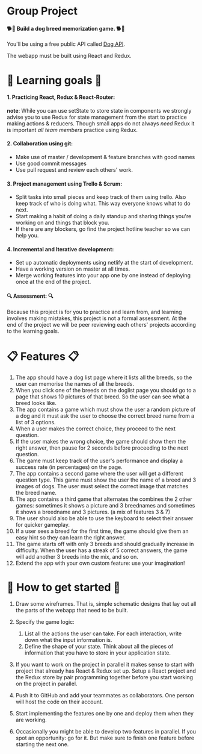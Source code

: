 # Group Project

#### 🐕🐩 Build a dog breed memorization game. 🐕🐩

You'll be using a free public API called [Dog API](https://dog.ceo/dog-api/documentation/).

The webapp must be built using React and Redux. 

# 🎯 Learning goals 🎯 

#### 1. Practicing React, Redux & React-Router:

**note**: While you can use setState to store state in components we strongly advise you to use Redux for state management from the start to practice making actions & reducers. Though small apps do not always *need* Redux it is important *all team members* practice using Redux.

#### 2. Collaboration using git:

- Make use of master / development & feature branches with good names
- Use good commit messages
- Use pull request and review each others' work.

 
#### 3. Project management using Trello & Scrum:

- Split tasks into small pieces and keep track of them using trello. Also keep track of who is doing what. This way everyone knows what to do next.
- Start making a habit of doing a daily standup and sharing things you're working on and things that block you.
- If there are any blockers, go find the project hotline teacher so we can help you.

#### 4. Incremental and Iterative development:

- Set up automatic deployments using netlify at the start of development. 
- Have a working version on master at all times.
- Merge working features into your app one by one instead of deploying once at the end of the project.


#### 🔍 Assessment: 🔍

Because this project is for you to practice and learn from, and learning involves making mistakes, this project is not a formal assessment. At the end of the project we will be peer reviewing each others' projects according to the learning goals. 


# 📋 Features 📋

1. The app should have a dog list page where it lists all the breeds, so the user can memorise the names of all the breeds.
2. When you click one of the breeds on the doglist page you should go to a page that shows 10 pictures of that breed. So the user can see what a breed looks like.
3. The app contains a game which must show the user a random picture of a dog and it must ask the user to choose the correct breed name from a list of 3 options. 
4. When a user makes the correct choice, they proceed to the next question.
5. If the user makes the wrong choice, the game should show them the right answer, then pause for 2 seconds before proceeding to the next question.
6. The game must keep track of the user's performance and display a success rate (in percentages) on the page.
7. The app contains a second game where the user will get a different question type. This game must show the user the name of a breed and 3 images of dogs. The user must select the correct image that matches the breed name.
8. The app contains a third game that alternates the combines the 2 other games: sometimes it shows a picture and 3 breednames and sometimes it shows a breedname and 3 pictures. (a mix of features 3 & 7)
9. The user should also be able to use the keyboard to select their answer for quicker gameplay.
10. If a user sees a breed for the first time, the game should give them an easy hint so they can learn the right answer.
11. The game starts off with only 3 breeds and should gradually increase in difficulty. When the user has a streak of 5 correct answers, the game will add another 3 breeds into the mix, and so on.
12. Extend the app with your own custom feature: use your imagination!


# 🏁 How to get started 🏁

1. Draw some wireframes. That is, simple schematic designs that lay out all the parts of the webapp that need to be built.

2. Specify the game logic:
   1. List all the actions the user can take. For each interaction, write down what the input information is.
   2. Define the shape of your state. Think about all the pieces of information that you have to store in your application state.

3. If you want to work on the project in parallel it makes sense to start with project that already has React & Redux set up. Setup a React project and the Redux store by pair programming together before you start working on the project in parallel. 

4. Push it to GitHub and add your teammates as collaborators. One person will host the code on their account.

5. Start implementing the features one by one and deploy them when they are working.

6. Occasionally you might be able to develop two features in parallel. If you spot an opportunity: go for it. But make sure to finish one feature before starting the next one.

